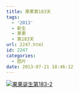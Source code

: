```yaml
---
title: 果果第183天
tags:
  - '2013'
  - 新生
  - 果果
  - 第183天
url: 2247.html
id: 2247
categories:
  - 图片
date: 2013-07-21 18:46:12
---
```


[![](http://photo.guolaijie.com/rooufer/uploads/2013/07/果果诞生第183-2.jpg "果果诞生第183-2")](http://photo.guolaijie.com/rooufer/uploads/2013/07/果果诞生第183-2.jpg)